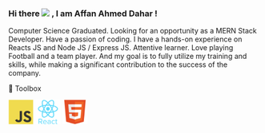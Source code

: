 ### Hi there <img src="https://raw.githubusercontent.com/MartinHeinz/MartinHeinz/master/wave.gif" width="30px"> , I am Affan Ahmed Dahar !
Computer Science Graduated. Looking for an opportunity as a MERN Stack Developer. Have a passion of coding. I have a hands-on experience on Reacts JS and Node JS / Express JS. Attentive learner. Love playing Football and a team player. And my goal is to fully utilize my training and skills, while making a significant contribution to the success of the company.

🧰 Toolbox

<img src="https://raw.githubusercontent.com/devicons/devicon/c7d326b6009e60442abc35fa45706d6f30ee4c8e/icons/javascript/javascript-original.svg" width="50px">    <img src="https://raw.githubusercontent.com/devicons/devicon/c7d326b6009e60442abc35fa45706d6f30ee4c8e/icons/react/react-original-wordmark.svg" width="50px">      <img src="https://raw.githubusercontent.com/devicons/devicon/c7d326b6009e60442abc35fa45706d6f30ee4c8e/icons/html5/html5-original.svg" width="50px"> 

<!--
**AffanDahar/AffanDahar** is a ✨ _special_ ✨ repository because its `README.md` (this file) appears on your GitHub profile.

Here are some ideas to get you started:

- 🔭 I’m currently working on ...
- 🌱 I’m currently learning ...
- 👯 I’m looking to collaborate on ...
- 🤔 I’m looking for help with ...
- 💬 Ask me about ...
- 📫 How to reach me: ...
- 😄 Pronouns: ...
- ⚡ Fun fact: ...
-->
